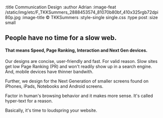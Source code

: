:title Communication Design
:author Adrian
:image-feat /static/img/etc/F_TKKSummers_2888453574_81070b80bf_410x325rgb72dpi80p.jpg
:image-title &#169; TKKSummers
:style-single single.css
:type post
:size small


<h2>People have no time for a slow web.</h2>
<h4>That means Speed, Page Ranking, Interaction and Next Gen devices.</h4>

<p>Our designs are concise, user-friendly and fast. For valid reason. Slow sites get low Page Ranking (PR) and won't readily show up in a search engine. And, mobile devices have thinner bandwith.</p>
<p>Further, we design for the Next Generation of smaller screens found on iPhones, iPads, Notebooks and Android screens.</p>
<p>Factor in human's browsing behavior and it makes more sense. It's called hyper-text for a reason.</p>
<p>Basically, it's time to loudspring your website.</p>
